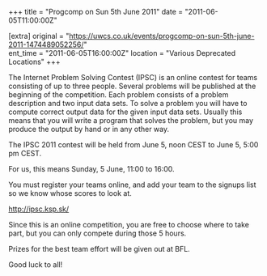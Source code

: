 +++
title = "Progcomp on Sun 5th June 2011"
date = "2011-06-05T11:00:00Z"

[extra]
original = "https://uwcs.co.uk/events/progcomp-on-sun-5th-june-2011-1474489052256/"    
ent_time = "2011-06-05T16:00:00Z"
location = "Various Deprecated Locations"
+++

The Internet Problem Solving Contest (IPSC) is an online contest for teams consisting of up to three people. Several problems will be published at the beginning of the competition. Each problem consists of a problem description and two input data sets. To solve a problem you will have to compute correct output data for the given input data sets. Usually this means that you will write a program that solves the problem, but you may produce the output by hand or in any other way.

The IPSC 2011 contest will be held from June 5, noon CEST to June 5, 5:00 pm CEST.

For us, this means Sunday, 5 June, 11:00 to 16:00.

You must register your teams online, and add your team to the signups list so we know whose scores to look at.

http://ipsc.ksp.sk/

Since this is an online competition, you are free to choose where to take part, but you can only compete during those 5 hours.

Prizes for the best team effort will be given out at BFL.

Good luck to all\!

